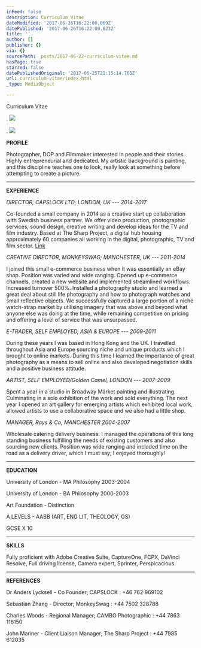 ```yaml
---
inFeed: false
description: Curriculum Vitae
dateModified: '2017-06-26T16:22:00.069Z'
datePublished: '2017-06-26T16:22:00.623Z'
title: ''
author: []
publisher: {}
via: {}
sourcePath: _posts/2017-06-22-curriculum-vitae.md
hasPage: true
starred: false
datePublishedOriginal: '2017-06-25T21:15:14.765Z'
url: curriculum-vitae/index.html
_type: MediaObject

---
```

Curriculum Vitae

.
![](https://the-grid-user-content.s3-us-west-2.amazonaws.com/74c80b92-022b-46e3-8e1e-17466b754664.jpg)

.
![](https://the-grid-user-content.s3-us-west-2.amazonaws.com/45714833-7056-4105-a902-a98f1b6d4747.jpg)

**PROFILE**

Photographer, DOP and Filmmaker interested in people and their stories. Highly entrepreneurial and dedicated. My artistic background is painting, and this discipline teaches one to look, really look at something before attempting to create a picture.

---

**EXPERIENCE**

_DIRECTOR, CAPSLOCK LTD; LONDON, UK --- 2014-2017_

Co-founded a small company in 2014 as a creative start up collaboration with Swedish business partner. We offer video production, photographic services, sound design, creative writing and develop ideas for the TV and film industry. Based at The Sharp Project, a digital hub housing approximately 60 companies all working in the digital, photographic, TV and film sector. [Link][0]

_CREATIVE DIRECTOR, MONKEYSWAG; MANCHESTER, UK --- 2011-2014_

I joined this small e-commerce business when it was essentially an eBay shop. Position was varied and wide ranging. Opened up e-commerce channels, created a new website and implemented streamlined workflows. Increased turnover 500%. Installed a photography studio and learned a great deal about still life photography and how to photograph watches and small reflective objects. We successfully captured a large portion of a niche watch-strap market by utilising imagery that was above and beyond what anyone else was doing at the time, while remaining competitive on pricing and offering a level of service that was unsurpassed.

_E-TRADER, SELF EMPLOYED, ASIA & EUROPE --- 2009-2011_

During these years I was based in Hong Kong and the UK. I travelled throughout Asia and Europe sourcing niche and unique products which I brought to online markets. During this time I learned the importance of great photography as a means to sell online and also developed negotiation skills and a positive business attitude.

_ARTIST, SELF EMPLOYED/Golden Camel, LONDON --- 2007-2009_

Spent a year in a studio in Broadway Market painting and illustrating. Culminating in a solo exhibition of the work and sold everything. The next year I opened an art gallery for emerging artists which exhibited local work, allowed artists to use a collaborative space and we also had a little shop.

_MANAGER, Rays & Co, MANCHESTER 2004-2007_

Wholesale catering delivery business. I managed the operations of this long standing business fulfilling the needs of existing customers and also sourcing new clients. Position was wide ranging and included time on the road as a delivery driver, which I must say; I enjoyed thoroughly!

---

**EDUCATION**

University of London - MA Philosophy 2003-2004

University of London - BA Philosophy 2000-2003

Art Foundation - Distinction

A LEVELS - AABB (ART, ENG LIT, THEOLOGY, GS)

GCSE X 10

---

**SKILLS**

Fully proficient with Adobe Creative Suite, CaptureOne, FCPX, DaVinci Resolve, Full driving license, Camera expert, Sprinter, Perspicacious.

---

**REFERENCES**

Dr Anders Lycksell - Co Founder; CAPSLOCK : +46 762 969102

Sebastian Zhang - Director; MonkeySwag : +44 7502 328788

Charles Woods - Regional Manager; CAMBO Photographic : +44 7863 116150

John Mariner - Client Liaison Manager; The Sharp Project : +44 7985 612035

[0]: http://www.thesharpproject.co.uk/digital-content-specialists-move-sharp-project/ "Sean at Sharp"